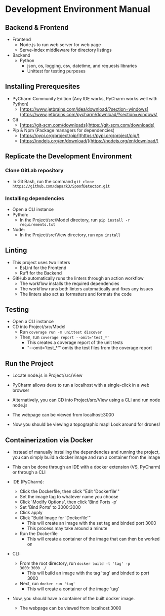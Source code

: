 # Development Environment Manual

## Backend & Frontend
- Frontend
  - Node.js to run web server for web page
  - Serve-index middleware for directory listings
- Backend
  - Python
    - json, os, logging, csv, datetime, and requests libraries
    - Unittest for testing purposes


## Installing Prerequesites
- PyCharm Community Edition (Any IDE works, PyCharm works well with Python)
  - [https://www.jetbrains.com/idea/download/?section=windows](https://www.jetbrains.com/pycharm/download/?section=windows)
- Git
  - [https://git-scm.com/downloads](https://git-scm.com/downloads)
- Pip & Npm (Package managers for dependencies)
  - [https://pypi.org/project/pip/](https://pypi.org/project/pip/)
  - [https://nodejs.org/en/download/](https://nodejs.org/en/download/)


## Replicate the Development Environment

### Clone GitLab repository
- In Git Bash, run the command <code>git clone https://github.com/dapark3/SpoofDetector.git</code>

### Installing dependencies
 - Open a CLI instance
 - Python:
   - In the Project/src/Model directory, run <code>pip install -r requirements.txt</code>
 - Node:
   - In the Project/src/View directory, run <code>npm install</code>


## Linting
- This project uses two linters
  - EsLint for the Frontend
  - Ruff for the Backend
- GitHub automatically runs the linters through an action workflow
  - The workflow installs the required dependencies
  - The workflow runs both linters automatically and fixes any issues
  - The linters also act as formatters and formats the code


## Testing
- Open a CLI instance
- CD into Project/src/Model
  - Run <code>coverage run -m unittest discover</code>
  - Then, run <code>coverage report --omit='test_*'</code>
    - This creates a coverage report of the unit tests
    - "--omit='test_*'" omits the test files from the coverage report

  
## Run the Project
- Locate node.js in Project/src/View
- PyCharm allows devs to run a localhost with a single-click in a web browser
- Alternatively, you can CD into Project/src/View using a CLI and run node node.js
 - The webpage can be viewed from localhost:3000

- Now you should be viewing a topographic map! Look around for drones!


## Containerization via Docker
- Instead of manually installing the dependencies and running the project, you can simply build a docker image and run a container from the image
- This can be done through an IDE with a docker extension (VS, PyCharm) or through a CLI

- IDE (PyCharm):
  - Click the Dockerfile, then click "Edit 'Dockerfile'"
  - Set the image tag to whatever name you choose
  - Click 'Modify Options', then click 'Bind Ports -p'
  - Set 'Bind Ports' to 3000:3000
  - Click apply
  - Click "Build Image for 'Dockerfile'"
    - This will create an image with the set tag and binded port 3000
    - This process may take around a minute
  - Run the Dockerfile
    - This will create a container of the image that can then be worked on
- CLI:
  - From the root directory, run <code>docker build -t 'tag' -p 3000:3000 ./</code>
    - This will build an image with the tag 'tag' and binded to port 3000
  - Next, run <code>docker run 'tag'</code>
    - This will create a container of the image 'tag'
      
- Now, you should have a container of the built docker image.
  - The webpage can be viewed from localhost:3000

